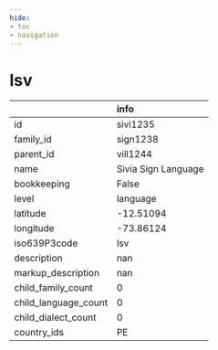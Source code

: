 ```yaml
---
hide:
- toc
- navigation
---
```

# lsv
|                      | info                |
|:---------------------|:--------------------|
| id                   | sivi1235            |
| family_id            | sign1238            |
| parent_id            | vill1244            |
| name                 | Sivia Sign Language |
| bookkeeping          | False               |
| level                | language            |
| latitude             | -12.51094           |
| longitude            | -73.86124           |
| iso639P3code         | lsv                 |
| description          | nan                 |
| markup_description   | nan                 |
| child_family_count   | 0                   |
| child_language_count | 0                   |
| child_dialect_count  | 0                   |
| country_ids          | PE                  |